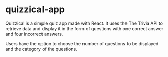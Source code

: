 # quizzical-app

 Quizzical is a simple quiz app made with React. It uses the The Trivia API to retrieve data and display it in the form of questions with one correct answer and four incorrect answers.

Users have the option to choose the number of questions to be displayed and the category of the questions.
